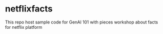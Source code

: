 # netflixfacts
This repo host sample code for GenAI  101 with pieces workshop about facts for netflix platform

